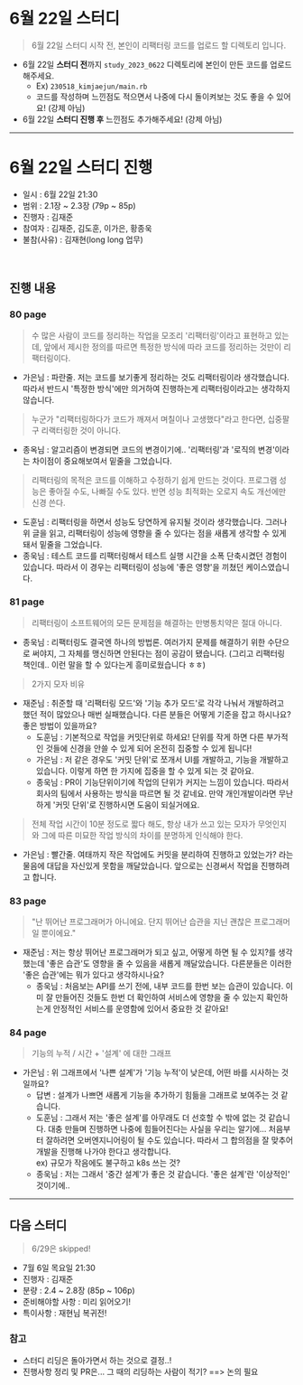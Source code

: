 # 6월 22일 스터디

> 6월 22일 스터디 시작 전, 본인이 리팩터링 코드를 업로드 할 디렉토리 입니다.

- 6월 22일 **스터디 전**까지 `study_2023_0622` 디렉토리에 본인이 만든 코드를 업로드 해주세요.
  - Ex) `230518_kimjaejun/main.rb`
  - 코드를 작성하며 느낀점도 적으면서 나중에 다시 돌이켜보는 것도 좋을 수 있어요! (강제 아님)
- 6월 22일 **스터디 진행 후** 느낀점도 추가해주세요! (강제 아님)

<hr>

# 6월 22일 스터디 진행

- 일시 : 6월 22일 21:30
- 범위 : 2.1장 ~ 2.3장 (79p ~ 85p)
- 진행자 : 김재준
- 참여자 : 김재준, 김도훈, 이가은, 황종욱
- 불참(사유) : 김재현(long long 업무)

<br>

## 진행 내용
### 80 page
> 수 많은 사람이 코드를 정리하는 작업을 모조리 '리팩터링'이라고 표현하고 있는데, 앞에서 제시한 정의를 따르면 특정한 방식에 따라 코드를 정리하는 것만이 리팩터링이다.
- 가은님 : 파란줄. 저는 코드를 보기좋게 정리하는 것도 리팩터링이라 생각했습니다. 따라서 반드시 '특정한 방식'에만 의거하여 진행하는게 리팩터링이라고는 생각하지 않습니다.

> 누군가 "리팩터링하다가 코드가 깨져서 며칠이나 고생했다"라고 한다면, 십중팔구 리랙터링한 것이 아니다.
- 종옥님 : 알고리즘이 변경되면 코드의 변경이기에.. '리팩터링'과 '로직의 변경'이라는 차이점이 중요해보여서 밑줄을 그었습니다.

> 리팩터링의 목적은 코드를 이해하고 수정하기 쉽게 만드는 것이다. 프로그램 성능은 좋아질 수도, 나빠질 수도 있다. 반면 성능 최적화는 오로지 속도 개선에만 신경 쓴다.
- 도훈님 : 리팩터링을 하면서 성능도 당연하게 유지될 것이라 생각했습니다. 그러나 위 글을 읽고, 리팩터링이 성능에 영향을 줄 수 있다는 점을 새롭게 생각할 수 있게 돼서 밑줄을 그었습니다.
- 종욱님 : 테스트 코드를 리팩터링해서 테스트 실행 시간을 소폭 단축시켰던 경험이 있습니다. 따라서 이 경우는 리팩터링이 성능에 '좋은 영향'을 끼쳤던 케이스였습니다.

### 81 page
> 리팩터링이 소프트웨어의 모든 문제점을 해결하는 만병통치약은 절대 아니다.
- 종욱님 : 리팩터링도 결국엔 하나의 방법론. 여러가지 문제를 해결하기 위한 수단으로 써야지, 그 자체를 맹신하면 안된다는 점이 공감이 됐습니다. (그리고 리팩터링 책인데.. 이런 말을 할 수 있다는게 흥미로웠습니다 ㅎㅎ)

> 2가지 모자 비유
- 재준님 : 취준할 때 '리팩터링 모드'와 '기능 추가 모드'로 각각 나눠서 개발하려고 했던 적이 많았으나 매번 실패했습니다. 다른 분들은 어떻게 기준을 잡고 하시나요? 좋은 방법이 있을까요?
  - 도훈님 : 기본적으로 작업을 커밋단위로 하세요! 단위를 작게 하면 다른 부가적인 것들에 신경을 안쓸 수 있게 되어 온전히 집중할 수 있게 됩니다!
  - 가은님 : 저 같은 경우도 '커밋 단위'로 쪼개서 UI를 개발하고, 기능을 개발하고 있습니다. 이렇게 하면 한 가지에 집중을 할 수 있게 되는 것 같아요.
  - 종욱님 : PR이 기능단위이기에 작업의 단위가 커지는 느낌이 있습니다. 따라서 회사의 팀에서 사용하는 방식을 따르면 될 것 같네요. 만약 개인개발이라면 무난하게 '커밋 단위'로 진행하시면 도움이 되실거에요.

> 전체 작업 시간이 10분 정도로 짧다 해도, 항상 내가 쓰고 있는 모자가 무엇인지와 그에 따른 미묘한 작업 방식의 차이를 분명하게 인식해야 한다.
- 가은님 : 빨간줄. 여태까지 작은 작업에도 커밋을 분리하여 진행하고 있었는가? 라는 물음에 대답을 자신있게 못함을 깨달았습니다. 앞으로는 신경써서 작업을 진행하려고 합니다.

### 83 page
> "난 뛰어난 프로그래머가 아니에요. 단지 뛰어난 습관을 지닌 괜찮은 프로그래머일 뿐이에요."
- 재준님 : 저는 항상 뛰어난 프로그래머가 되고 싶고, 어떻게 하면 될 수 있지?를 생각했는데 '좋은 습관'도 영향을 줄 수 있음을 새롭게 깨달았습니다. 다른분들은 이러한 '좋은 습관'에는 뭐가 있다고 생각하시나요?
  - 종욱님 : 처음보는 API를 쓰기 전에, 내부 코드를 한번 보는 습관이 있습니다. 이미 잘 만들어진 것들도 한번 더 확인하여 서비스에 영향을 줄 수 있는지 확인하는게 안정적인 서비스를 운영함에 있어서 중요한 것 같아요!

### 84 page
> 기능의 누적 / 시간 + '설계' 에 대한 그래프
- 가은님 : 위 그래프에서 '나쁜 설계'가 '기능 누적'이 낮은데, 어떤 바를 시사하는 것일까요?
  - 답변 : 설계가 나쁘면 새롭게 기능을 추가하기 힘듦을 그래프로 보여주는 것 같습니다.
  - 도훈님 : 그래서 저는 '좋은 설계'를 아무래도 더 선호할 수 밖에 없는 것 같습니다. 대충 만들며 진행하면 나중에 힘들어진다는 사실을 우리는 알기에... 처음부터 잘하려면 오버엔지니어링이 될 수도 있습니다. 따라서 그 합의점을 잘 맞추어 개발을 진행해 나가야 한다고 생각합니다. <br>
    ex) 규모가 작음에도 불구하고 k8s 쓰는 것?
  - 종욱님 : 저는 그래서 '중간 설계'가 좋은 것 같습니다. '좋은 설계'란 '이상적인' 것이기에..

<hr>

## 다음 스터디
> 6/29은 skipped!
- 7월 6일 목요일 21:30
- 진행자 : 김재준
- 분량 : 2.4 ~ 2.8장 (85p ~ 106p)
- 준비해야할 사항 : 미리 읽어오기!
- 특이사항 : 재현님 복귀전!

### 참고
- 스터디 리딩은 돌아가면서 하는 것으로 결정..!
- 진행사항 정리 및 PR은... 그 때의 리딩하는 사람이 적기? ==> 논의 필요
